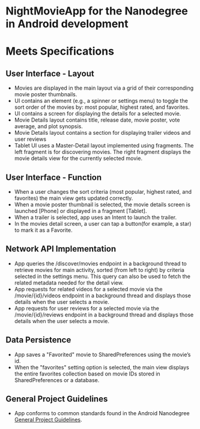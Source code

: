 # NightMovieApp for the Nanodegree in Android development


# Meets Specifications
## User Interface - Layout
- Movies are displayed in the main layout via a grid of their corresponding movie poster thumbnails.
- UI contains an element (e.g., a spinner or settings menu) to toggle the sort order of the movies by: most popular, highest rated, and favorites.
- UI contains a screen for displaying the details for a selected movie.
- Movie Details layout contains title, release date, movie poster, vote average, and plot synopsis.
- Movie Details layout contains a section for displaying trailer videos and user reviews
- Tablet UI uses a Master-Detail layout implemented using fragments. The left fragment is for discovering movies. The right fragment displays the movie details view for the currently selected movie.

## User Interface - Function
- When a user changes the sort criteria (most popular, highest rated, and favorites) the main view gets updated correctly.
- When a movie poster thumbnail is selected, the movie details screen is launched \[Phone] or displayed in a fragment \[Tablet].
- When a trailer is selected, app uses an Intent to launch the trailer.
- In the movies detail screen, a user can tap a button(for example, a star) to mark it as a Favorite.

## Network API Implementation
- App queries the /discover/movies endpoint in a background thread to retrieve movies for main activity, sorted (from left to right) by criteria selected in the settings menu. This query can also be used to fetch the related metadata needed for the detail view.
- App requests for related videos for a selected movie via the /movie/{id}/videos endpoint in a background thread and displays those details when the user selects a movie.
- App requests for user reviews for a selected movie via the /movie/{id}/reviews endpoint in a background thread and displays those details when the user selects a movie.

## Data Persistence
- App saves a "Favorited" movie to SharedPreferences using the movie’s id.
- When the "favorites" setting option is selected, the main view displays the entire favorites collection based on movie IDs stored in SharedPreferences or a database.

## General Project Guidelines
- App conforms to common standards found in the Android Nanodegree [General Project Guidelines](http://udacity.github.io/android-nanodegree-guidelines/core.html).
